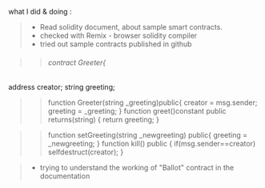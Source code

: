 ﻿what I did & doing :

> - Read solidity document, about sample smart contracts.
> - checked with Remix - browser solidity compiler
> - tried out sample contracts published in github

>>###### contract Greeter{
   address creator;
   string greeting;

   >>function Greeter(string _greeting)public{
       creator = msg.sender;
        greeting = _greeting;
    }
>> function greet()constant public returns(string)
{
        return greeting;
}

>>function setGreeting(string _newgreeting) public{
    greeting = _newgreeting;
}
function kill() public
{
    if(msg.sender==creator)
    selfdestruct(creator);
}

> - trying to understand the working of "Ballot" contract in the documentation
